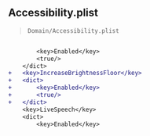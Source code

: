 ## Accessibility.plist

> `Domain/Accessibility.plist`

```diff

 		<key>Enabled</key>
 		<true/>
 	</dict>
+	<key>IncreaseBrightnessFloor</key>
+	<dict>
+		<key>Enabled</key>
+		<true/>
+	</dict>
 	<key>LiveSpeech</key>
 	<dict>
 		<key>Enabled</key>

```

